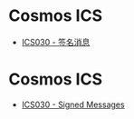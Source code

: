 # Cosmos ICS

* [ICS030 - 签名消息](ics-030-signed-messages.md)


# Cosmos ICS

* [ICS030 - Signed Messages](ics-030-signed-messages.md)
